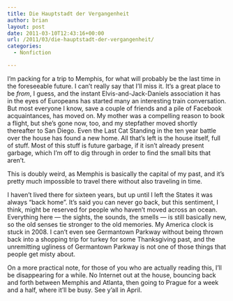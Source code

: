 ```yaml
---
title: Die Hauptstadt der Vergangenheit
author: brian
layout: post
date: 2011-03-10T12:43:16+00:00
url: /2011/03/die-hauptstadt-der-vergangenheit/
categories:
  - Nonfiction

---
```

I&#8217;m packing for a trip to Memphis, for what will probably be the last time in the foreseeable future. I can&#8217;t really say that I&#8217;ll miss it. It&#8217;s a great place to be _from_, I guess, and the instant Elvis-and-Jack-Daniels association it has in the eyes of Europeans has started many an interesting train conversation. But most everyone I know, save a couple of friends and a pile of Facebook acquaintances, has moved on. My mother was a compelling reason to book a flight, but she&#8217;s gone now, too, and my stepfather moved shortly thereafter to San Diego. Even the Last Cat Standing in the ten year battle over the house has found a new home. All that&#8217;s left is the house itself, full of stuff. Most of this stuff is future garbage, if it isn&#8217;t already present garbage, which I&#8217;m off to dig through in order to find the small bits that aren&#8217;t.

This is doubly weird, as Memphis is basically the capital of my past, and it&#8217;s pretty much impossible to travel there without also traveling in time.

<!--more-->I haven&#8217;t lived there for sixteen years, but up until I left the States it was always &#8220;back home&#8221;. It&#8217;s said you can never go back, but this sentiment, I think, might be reserved for people who haven&#8217;t moved across an ocean. Everything here — the sights, the sounds, the smells — is still basically new, so the old senses tie stronger to the old memories. My America clock is stuck in 2008. I can&#8217;t even see Germantown Parkway without being thrown back into a shopping trip for turkey for some Thanksgiving past, and the unremitting ugliness of Germantown Parkway is not one of those things that people get misty about.

On a more practical note, for those of you who are actually reading this, I&#8217;ll be disappearing for a while. No Internet out at the house, bouncing back and forth between Memphis and Atlanta, then going to Prague for a week and a half, where it&#8217;ll be busy. See y&#8217;all in April.